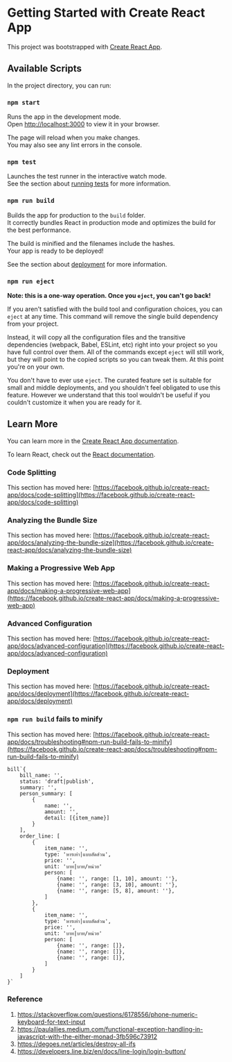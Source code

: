 # Getting Started with Create React App

This project was bootstrapped with [Create React App](https://github.com/facebook/create-react-app).

## Available Scripts

In the project directory, you can run:

### `npm start`

Runs the app in the development mode.\
Open [http://localhost:3000](http://localhost:3000) to view it in your browser.

The page will reload when you make changes.\
You may also see any lint errors in the console.

### `npm test`

Launches the test runner in the interactive watch mode.\
See the section about [running tests](https://facebook.github.io/create-react-app/docs/running-tests) for more information.

### `npm run build`

Builds the app for production to the `build` folder.\
It correctly bundles React in production mode and optimizes the build for the best performance.

The build is minified and the filenames include the hashes.\
Your app is ready to be deployed!

See the section about [deployment](https://facebook.github.io/create-react-app/docs/deployment) for more information.

### `npm run eject`

**Note: this is a one-way operation. Once you `eject`, you can't go back!**

If you aren't satisfied with the build tool and configuration choices, you can `eject` at any time. This command will remove the single build dependency from your project.

Instead, it will copy all the configuration files and the transitive dependencies (webpack, Babel, ESLint, etc) right into your project so you have full control over them. All of the commands except `eject` will still work, but they will point to the copied scripts so you can tweak them. At this point you're on your own.

You don't have to ever use `eject`. The curated feature set is suitable for small and middle deployments, and you shouldn't feel obligated to use this feature. However we understand that this tool wouldn't be useful if you couldn't customize it when you are ready for it.

## Learn More

You can learn more in the [Create React App documentation](https://facebook.github.io/create-react-app/docs/getting-started).

To learn React, check out the [React documentation](https://reactjs.org/).

### Code Splitting

This section has moved here: [https://facebook.github.io/create-react-app/docs/code-splitting](https://facebook.github.io/create-react-app/docs/code-splitting)

### Analyzing the Bundle Size

This section has moved here: [https://facebook.github.io/create-react-app/docs/analyzing-the-bundle-size](https://facebook.github.io/create-react-app/docs/analyzing-the-bundle-size)

### Making a Progressive Web App

This section has moved here: [https://facebook.github.io/create-react-app/docs/making-a-progressive-web-app](https://facebook.github.io/create-react-app/docs/making-a-progressive-web-app)

### Advanced Configuration

This section has moved here: [https://facebook.github.io/create-react-app/docs/advanced-configuration](https://facebook.github.io/create-react-app/docs/advanced-configuration)

### Deployment

This section has moved here: [https://facebook.github.io/create-react-app/docs/deployment](https://facebook.github.io/create-react-app/docs/deployment)

### `npm run build` fails to minify

This section has moved here: [https://facebook.github.io/create-react-app/docs/troubleshooting#npm-run-build-fails-to-minify](https://facebook.github.io/create-react-app/docs/troubleshooting#npm-run-build-fails-to-minify)


```
bill`{
    bill_name: '',
    status: 'draft|publish',
    summary: '',
    person_summary: [
        {
            name: '',
            amount: '',
            detail: [{item_name}]
        }
    ],
    order_line: [
        {
            item_name: '',
            type: 'หารเท่า|แบบสัดส่วน',
            price: '',
            unit: 'บาท|บาท/หน่วย'
            person: [
                {name: '', range: [1, 10], amount: ''},
                {name: '', range: [3, 10], amount: ''},
                {name: '', range: [5, 8], amount: ''},
            ]
        },
        {
            item_name: '',
            type: 'หารเท่า|แบบสัดส่วน',
            price: '',
            unit: 'บาท|บาท/หน่วย'
            person: [
                {name: '', range: []},
                {name: '', range: []},
                {name: '', range: []},
            ]
        }
    ]
}`
```

### Reference
1. https://stackoverflow.com/questions/6178556/phone-numeric-keyboard-for-text-input
2. https://paulallies.medium.com/functional-exception-handling-in-javascript-with-the-either-monad-3fb596c73912
3. https://degoes.net/articles/destroy-all-ifs
4. https://developers.line.biz/en/docs/line-login/login-button/